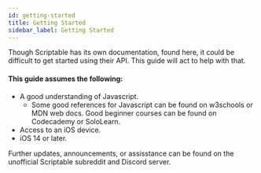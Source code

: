 ```yaml
---
id: getting-started
title: Getting Started
sidebar_label: Getting Started
---
```


Though Scriptable has its own documentation, found here, it could be difficult to get started using their API. This guide will act to help with that.

#### This guide assumes the following:
* A good understanding of Javascript.
    - Some good references for Javascript can be found on w3schools or MDN web docs. Good beginner courses can be found on Codecademy or SoloLearn.
* Access to an iOS device.
* iOS 14 or later.

Further updates, announcements, or assisstance can be found on the unofficial Scriptable subreddit and Discord server.

